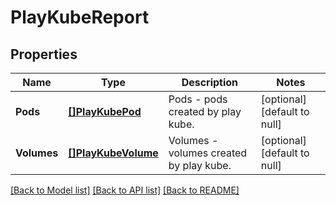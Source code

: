 # PlayKubeReport

## Properties
Name | Type | Description | Notes
------------ | ------------- | ------------- | -------------
**Pods** | [**[]PlayKubePod**](PlayKubePod.md) | Pods - pods created by play kube. | [optional] [default to null]
**Volumes** | [**[]PlayKubeVolume**](PlayKubeVolume.md) | Volumes - volumes created by play kube. | [optional] [default to null]

[[Back to Model list]](../README.md#documentation-for-models) [[Back to API list]](../README.md#documentation-for-api-endpoints) [[Back to README]](../README.md)

